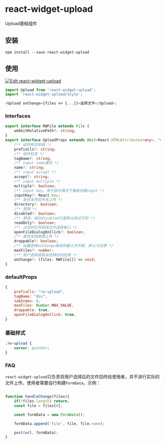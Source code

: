 # react-widget-upload

Upload基础组件


## 安装

```
npm install --save react-widget-upload
```

## 使用

[![Edit react-widget-upload](https://codesandbox.io/static/img/play-codesandbox.svg)](https://codesandbox.io/s/winter-morning-7uuhn?fontsize=14&hidenavigation=1&theme=dark)

```js
import Upload from 'react-widget-upload';
import 'react-widget-upload/style';

<Upload onChange={files => {...}}>选择文件</Upload>;

```

### Interfaces

```ts
export interface RWFile extends File {
    webkitRelativePath?: string;
}
export interface UploadProps extends Omit<React.HTMLAttributes<any>, "onChange"> {
    /** 组件样式前缀 */
    prefixCls?: string;
    /** 组件标签 */
    tagName?: string;
    /** input name属性 */
    name?: string;
    /** input accept */
    accept?: string;
    /** input multiple */
    multiple?: boolean;
    /** input key，用于部分情况下重新创建input */
    inputKey?: React.Key;
    /** 是否支持文件夹上传 */
    directory?: boolean;
    /** 禁用 */
    disabled?: boolean;
    /** 禁用，相比disabled只是默认样式不同 */
    readOnly?: boolean;
    /** 点击时打开系统文件选择窗口 */
    openFileDialogOnClick?: boolean;
    /** 是否支持拖拽上传 */
    droppable?: boolean;
    /** 设置选择onChange接收的最大文件数，默认为无限 */
    maxFiles?: number;
    /** 用户选择或取消选择后的回调 */
    onChange?: (files: RWFile[]) => void;
}

```

### defaultProps

```js
{
	prefixCls: "rw-upload",
	tagName: "div",
	tabIndex: 0,
	maxFiles: Number.MAX_VALUE,
	droppable: true,
	openFileDialogOnClick: true,
}
```

### 基础样式

```css
.rw-upload {
    cursor: pointer;
}


```

### FAQ

`react-widget-upload`只负责将用户选择后的文件回传给使用者，并不进行实际的文件上传，使用者需要自行构建`FormData`，示例：

```js

function handleChange(files){
    if(!files.length) return;
    const file = files[0];

    const formData = new FormData();

    formData.append('file', file, file.name);

    post(url, formData);
}

```
